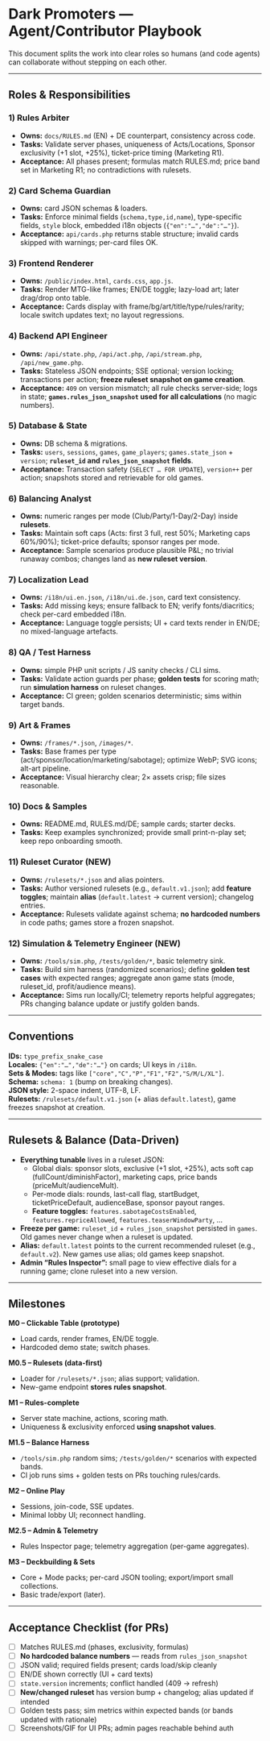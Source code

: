 # Dark Promoters — Agent/Contributor Playbook

This document splits the work into clear roles so humans (and code agents) can collaborate without stepping on each other.

---

## Roles & Responsibilities

### 1) Rules Arbiter
- **Owns:** `docs/RULES.md` (EN) + DE counterpart, consistency across code.
- **Tasks:** Validate server phases, uniqueness of Acts/Locations, Sponsor exclusivity (+1 slot, +25%), ticket-price timing (Marketing R1).
- **Acceptance:** All phases present; formulas match RULES.md; price band set in Marketing R1; no contradictions with rulesets.

### 2) Card Schema Guardian
- **Owns:** card JSON schemas & loaders.
- **Tasks:** Enforce minimal fields (`schema,type,id,name`), type-specific fields, `style` block, embedded i18n objects (`{"en":"…","de":"…"}`).
- **Acceptance:** `api/cards.php` returns stable structure; invalid cards skipped with warnings; per-card files OK.

### 3) Frontend Renderer
- **Owns:** `/public/index.html`, `cards.css`, `app.js`.
- **Tasks:** Render MTG-like frames; EN/DE toggle; lazy-load art; later drag/drop onto table.
- **Acceptance:** Cards display with frame/bg/art/title/type/rules/rarity; locale switch updates text; no layout regressions.

### 4) Backend API Engineer
- **Owns:** `/api/state.php`, `/api/act.php`, `/api/stream.php`, `/api/new_game.php`.
- **Tasks:** Stateless JSON endpoints; SSE optional; version locking; transactions per action; **freeze ruleset snapshot on game creation**.
- **Acceptance:** `409` on version mismatch; all rule checks server-side; logs in state; **`games.rules_json_snapshot` used for all calculations** (no magic numbers).

### 5) Database & State
- **Owns:** DB schema & migrations.
- **Tasks:** `users`, `sessions`, `games`, `game_players`; `games.state_json` + `version`; **`ruleset_id` and `rules_json_snapshot` fields**.
- **Acceptance:** Transaction safety (`SELECT … FOR UPDATE`), `version++` per action; snapshots stored and retrievable for old games.

### 6) Balancing Analyst
- **Owns:** numeric ranges per mode (Club/Party/1-Day/2-Day) inside **rulesets**.
- **Tasks:** Maintain soft caps (Acts: first 3 full, rest 50%; Marketing caps 60%/90%); ticket-price defaults; sponsor ranges per mode.
- **Acceptance:** Sample scenarios produce plausible P&L; no trivial runaway combos; changes land as **new ruleset version**.

### 7) Localization Lead
- **Owns:** `/i18n/ui.en.json`, `/i18n/ui.de.json`, card text consistency.
- **Tasks:** Add missing keys; ensure fallback to EN; verify fonts/diacritics; check per-card embedded i18n.
- **Acceptance:** Language toggle persists; UI + card texts render in EN/DE; no mixed-language artefacts.

### 8) QA / Test Harness
- **Owns:** simple PHP unit scripts / JS sanity checks / CLI sims.
- **Tasks:** Validate action guards per phase; **golden tests** for scoring math; run **simulation harness** on ruleset changes.
- **Acceptance:** CI green; golden scenarios deterministic; sims within target bands.

### 9) Art & Frames
- **Owns:** `/frames/*.json`, `/images/*`.
- **Tasks:** Base frames per type (act/sponsor/location/marketing/sabotage); optimize WebP; SVG icons; alt-art pipeline.
- **Acceptance:** Visual hierarchy clear; 2× assets crisp; file sizes reasonable.

### 10) Docs & Samples
- **Owns:** README.md, RULES.md/DE; sample cards; starter decks.
- **Tasks:** Keep examples synchronized; provide small print-n-play set; keep repo onboarding smooth.

### 11) **Ruleset Curator** (NEW)
- **Owns:** `/rulesets/*.json` and alias pointers.
- **Tasks:** Author versioned rulesets (e.g., `default.v1.json`); add **feature toggles**; maintain **alias** (`default.latest` → current version); changelog entries.
- **Acceptance:** Rulesets validate against schema; **no hardcoded numbers** in code paths; games store a frozen snapshot.

### 12) **Simulation & Telemetry Engineer** (NEW)
- **Owns:** `/tools/sim.php`, `/tests/golden/*`, basic telemetry sink.
- **Tasks:** Build sim harness (randomized scenarios); define **golden test cases** with expected ranges; aggregate anon game stats (mode, ruleset_id, profit/audience means).
- **Acceptance:** Sims run locally/CI; telemetry reports helpful aggregates; PRs changing balance update or justify golden bands.

---

## Conventions

**IDs:** `type_prefix_snake_case`  
**Locales:** `{"en":"…","de":"…"}` on cards; UI keys in `/i18n`.  
**Sets & Modes:** tags like `["core","C","P","F1","F2","S/M/L/XL"]`.  
**Schema:** `schema: 1` (bump on breaking changes).  
**JSON style:** 2-space indent, UTF-8, LF.  
**Rulesets:** `/rulesets/default.v1.json` (+ alias `default.latest`), game freezes snapshot at creation.

---

## Rulesets & Balance (Data-Driven)

- **Everything tunable** lives in a ruleset JSON:
  - Global dials: sponsor slots, exclusive (+1 slot, +25%), acts soft cap (fullCount/diminishFactor), marketing caps, price bands (priceMult/audienceMult).
  - Per-mode dials: rounds, last-call flag, startBudget, ticketPriceDefault, audienceBase, sponsor payout ranges.
  - **Feature toggles:** `features.sabotageCostsEnabled`, `features.repriceAllowed`, `features.teaserWindowParty`, …
- **Freeze per game:** `ruleset_id` + `rules_json_snapshot` persisted in `games`. Old games never change when a ruleset is updated.
- **Alias:** `default.latest` points to the current recommended ruleset (e.g., `default.v2`). New games use alias; old games keep snapshot.
- **Admin “Rules Inspector”:** small page to view effective dials for a running game; clone ruleset into a new version.

---

## Milestones

**M0 – Clickable Table (prototype)**  
- Load cards, render frames, EN/DE toggle.  
- Hardcoded demo state; switch phases.

**M0.5 – Rulesets (data-first)**  
- Loader for `/rulesets/*.json`; alias support; validation.  
- New-game endpoint **stores rules snapshot**.

**M1 – Rules-complete**  
- Server state machine, actions, scoring math.  
- Uniqueness & exclusivity enforced **using snapshot values**.

**M1.5 – Balance Harness**  
- `/tools/sim.php` random sims; `/tests/golden/*` scenarios with expected bands.  
- CI job runs sims + golden tests on PRs touching rules/cards.

**M2 – Online Play**  
- Sessions, join-code, SSE updates.  
- Minimal lobby UI; reconnect handling.

**M2.5 – Admin & Telemetry**  
- Rules Inspector page; telemetry aggregation (per-game aggregates).

**M3 – Deckbuilding & Sets**  
- Core + Mode packs; per-card JSON tooling; export/import small collections.  
- Basic trade/export (later).

---

## Acceptance Checklist (for PRs)

- [ ] Matches RULES.md (phases, exclusivity, formulas)
- [ ] **No hardcoded balance numbers** — reads from `rules_json_snapshot`
- [ ] JSON valid; required fields present; cards load/skip cleanly
- [ ] EN/DE shown correctly (UI + card texts)
- [ ] `state.version` increments; conflict handled (409 → refresh)
- [ ] **New/changed ruleset** has version bump + changelog; alias updated if intended
- [ ] Golden tests pass; sim metrics within expected bands (or bands updated with rationale)
- [ ] Screenshots/GIF for UI PRs; admin pages reachable behind auth
